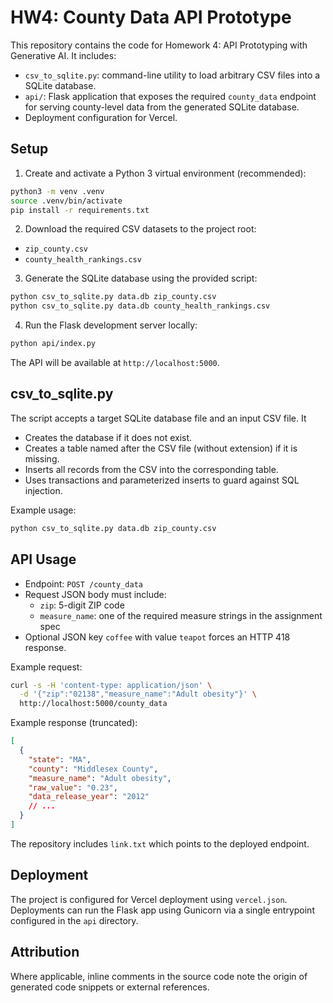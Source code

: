 # HW4: County Data API Prototype

This repository contains the code for Homework 4: API Prototyping with Generative AI. It includes:

- `csv_to_sqlite.py`: command-line utility to load arbitrary CSV files into a SQLite database.
- `api/`: Flask application that exposes the required `county_data` endpoint for serving county-level data from the generated SQLite database.
- Deployment configuration for Vercel.

## Setup

1. Create and activate a Python 3 virtual environment (recommended):

```bash
python3 -m venv .venv
source .venv/bin/activate
pip install -r requirements.txt
```

2. Download the required CSV datasets to the project root:

- `zip_county.csv`
- `county_health_rankings.csv`

3. Generate the SQLite database using the provided script:

```bash
python csv_to_sqlite.py data.db zip_county.csv
python csv_to_sqlite.py data.db county_health_rankings.csv
```

4. Run the Flask development server locally:

```bash
python api/index.py
```

The API will be available at `http://localhost:5000`.

## csv_to_sqlite.py

The script accepts a target SQLite database file and an input CSV file. It

- Creates the database if it does not exist.
- Creates a table named after the CSV file (without extension) if it is missing.
- Inserts all records from the CSV into the corresponding table.
- Uses transactions and parameterized inserts to guard against SQL injection.

Example usage:

```bash
python csv_to_sqlite.py data.db zip_county.csv
```

## API Usage

- Endpoint: `POST /county_data`
- Request JSON body must include:
  - `zip`: 5-digit ZIP code
  - `measure_name`: one of the required measure strings in the assignment spec
- Optional JSON key `coffee` with value `teapot` forces an HTTP 418 response.

Example request:

```bash
curl -s -H 'content-type: application/json' \
  -d '{"zip":"02138","measure_name":"Adult obesity"}' \
  http://localhost:5000/county_data
```

Example response (truncated):

```json
[
  {
    "state": "MA",
    "county": "Middlesex County",
    "measure_name": "Adult obesity",
    "raw_value": "0.23",
    "data_release_year": "2012"
    // ...
  }
]
```

The repository includes `link.txt` which points to the deployed endpoint.

## Deployment

The project is configured for Vercel deployment using `vercel.json`. Deployments can run the Flask app using Gunicorn via a single entrypoint configured in the `api` directory.

## Attribution

Where applicable, inline comments in the source code note the origin of generated code snippets or external references.
